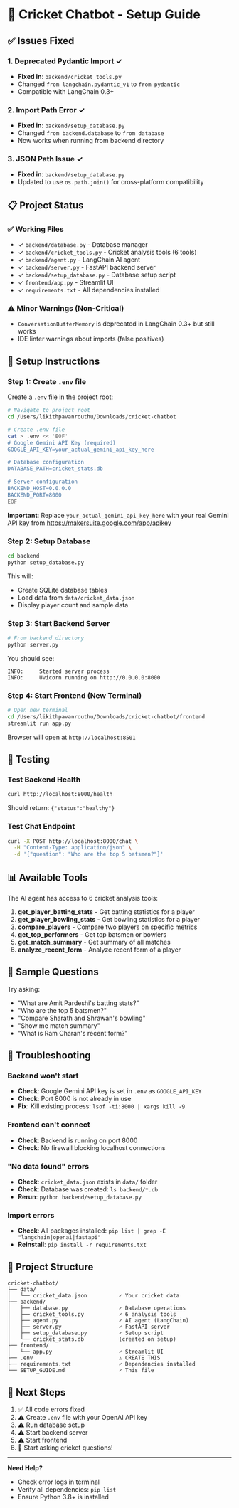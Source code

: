 # 🏏 Cricket Chatbot - Setup Guide

## ✅ Issues Fixed

### 1. **Deprecated Pydantic Import** ✓
- **Fixed in**: `backend/cricket_tools.py`
- Changed `from langchain.pydantic_v1` to `from pydantic`
- Compatible with LangChain 0.3+

### 2. **Import Path Error** ✓
- **Fixed in**: `backend/setup_database.py`
- Changed `from backend.database` to `from database`
- Now works when running from backend directory

### 3. **JSON Path Issue** ✓
- **Fixed in**: `backend/setup_database.py`
- Updated to use `os.path.join()` for cross-platform compatibility

## 📋 Project Status

### ✅ Working Files
- ✓ `backend/database.py` - Database manager
- ✓ `backend/cricket_tools.py` - Cricket analysis tools (6 tools)
- ✓ `backend/agent.py` - LangChain AI agent
- ✓ `backend/server.py` - FastAPI backend server
- ✓ `backend/setup_database.py` - Database setup script
- ✓ `frontend/app.py` - Streamlit UI
- ✓ `requirements.txt` - All dependencies installed

### ⚠️ Minor Warnings (Non-Critical)
- `ConversationBufferMemory` is deprecated in LangChain 0.3+ but still works
- IDE linter warnings about imports (false positives)

## 🚀 Setup Instructions

### Step 1: Create `.env` file
Create a `.env` file in the project root:

```bash
# Navigate to project root
cd /Users/likithpavanrouthu/Downloads/cricket-chatbot

# Create .env file
cat > .env << 'EOF'
# Google Gemini API Key (required)
GOOGLE_API_KEY=your_actual_gemini_api_key_here

# Database configuration
DATABASE_PATH=cricket_stats.db

# Server configuration
BACKEND_HOST=0.0.0.0
BACKEND_PORT=8000
EOF
```

**Important**: Replace `your_actual_gemini_api_key_here` with your real Gemini API key from https://makersuite.google.com/app/apikey

### Step 2: Setup Database
```bash
cd backend
python setup_database.py
```

This will:
- Create SQLite database tables
- Load data from `data/cricket_data.json`
- Display player count and sample data

### Step 3: Start Backend Server
```bash
# From backend directory
python server.py
```

You should see:
```
INFO:     Started server process
INFO:     Uvicorn running on http://0.0.0.0:8000
```

### Step 4: Start Frontend (New Terminal)
```bash
# Open new terminal
cd /Users/likithpavanrouthu/Downloads/cricket-chatbot/frontend
streamlit run app.py
```

Browser will open at `http://localhost:8501`

## 🧪 Testing

### Test Backend Health
```bash
curl http://localhost:8000/health
```

Should return: `{"status":"healthy"}`

### Test Chat Endpoint
```bash
curl -X POST http://localhost:8000/chat \
  -H "Content-Type: application/json" \
  -d '{"question": "Who are the top 5 batsmen?"}'
```

## 📊 Available Tools

The AI agent has access to 6 cricket analysis tools:

1. **get_player_batting_stats** - Get batting statistics for a player
2. **get_player_bowling_stats** - Get bowling statistics for a player
3. **compare_players** - Compare two players on specific metrics
4. **get_top_performers** - Get top batsmen or bowlers
5. **get_match_summary** - Get summary of all matches
6. **analyze_recent_form** - Analyze recent form of a player

## 💬 Sample Questions

Try asking:
- "What are Amit Pardeshi's batting stats?"
- "Who are the top 5 batsmen?"
- "Compare Sharath and Shrawan's bowling"
- "Show me match summary"
- "What is Ram Charan's recent form?"

## 🔧 Troubleshooting

### Backend won't start
- **Check**: Google Gemini API key is set in `.env` as `GOOGLE_API_KEY`
- **Check**: Port 8000 is not already in use
- **Fix**: Kill existing process: `lsof -ti:8000 | xargs kill -9`

### Frontend can't connect
- **Check**: Backend is running on port 8000
- **Check**: No firewall blocking localhost connections

### "No data found" errors
- **Check**: `cricket_data.json` exists in `data/` folder
- **Check**: Database was created: `ls backend/*.db`
- **Rerun**: `python backend/setup_database.py`

### Import errors
- **Check**: All packages installed: `pip list | grep -E "langchain|openai|fastapi"`
- **Reinstall**: `pip install -r requirements.txt`

## 📁 Project Structure

```
cricket-chatbot/
├── data/
│   └── cricket_data.json          ✓ Your cricket data
├── backend/
│   ├── database.py                ✓ Database operations
│   ├── cricket_tools.py           ✓ 6 analysis tools
│   ├── agent.py                   ✓ AI agent (LangChain)
│   ├── server.py                  ✓ FastAPI server
│   ├── setup_database.py          ✓ Setup script
│   └── cricket_stats.db           (created on setup)
├── frontend/
│   └── app.py                     ✓ Streamlit UI
├── .env                           ⚠️ CREATE THIS
├── requirements.txt               ✓ Dependencies installed
└── SETUP_GUIDE.md                 ✓ This file
```

## 🎯 Next Steps

1. ✅ All code errors fixed
2. ⚠️ Create `.env` file with your OpenAI API key
3. ⚠️ Run database setup
4. ⚠️ Start backend server
5. ⚠️ Start frontend
6. 🎉 Start asking cricket questions!

---

**Need Help?** 
- Check error logs in terminal
- Verify all dependencies: `pip list`
- Ensure Python 3.8+ is installed

